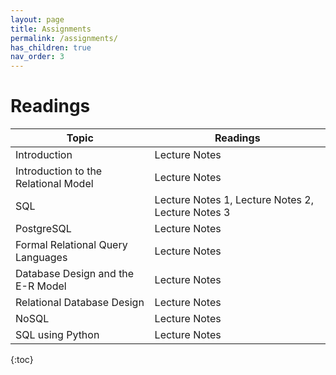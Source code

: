 ```yaml
---
layout: page
title: Assignments
permalink: /assignments/
has_children: true
nav_order: 3
---
```

# Readings

| Topic | Readings|
|-------|-----------------------------|
| Introduction | Lecture Notes|
| Introduction to the Relational Model | Lecture Notes|
| SQL | Lecture Notes 1, Lecture Notes 2, Lecture Notes 3|
| PostgreSQL | Lecture Notes |
| Formal Relational Query Languages | Lecture Notes |
| Database Design and the E-R Model | Lecture Notes |
| Relational Database Design | Lecture Notes |
| NoSQL | Lecture Notes |
| SQL using Python | Lecture Notes |


{:toc}
